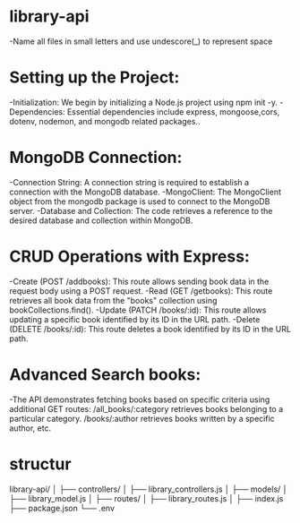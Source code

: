 # library-api
-Name all files in small letters and use undescore(_) to represent space

# Setting up the Project:
-Initialization: We begin by initializing a Node.js project using npm init -y.
-Dependencies: Essential dependencies include express, mongoose,cors, dotenv, nodemon, and mongodb related packages..

# MongoDB Connection:
-Connection String: A connection string is required to establish a connection with the MongoDB database. 
-MongoClient: The MongoClient object from the mongodb package is used to connect to the MongoDB server.
-Database and Collection: The code retrieves a reference to the desired database and collection within MongoDB.

# CRUD Operations with Express:
-Create (POST /addbooks): This route allows sending book data in the request body using a POST request.
-Read (GET /getbooks): This route retrieves all book data from the "books" collection using bookCollections.find().
-Update (PATCH /books/:id): This route allows updating a specific book identified by its ID in the URL path.
-Delete (DELETE /books/:id): This route deletes a book identified by its ID in the URL path.

# Advanced Search books:
-The API demonstrates fetching books based on specific criteria using additional GET routes: /all_books/:category retrieves books belonging to a particular category. /books/:author retrieves books written by a specific author, etc.

# structur
library-api/
│
├── controllers/
│   ├── library_controllers.js
│
├── models/
│   ├── library_model.js
│
├── routes/
│   ├── library_routes.js
│
├── index.js
├── package.json
└── .env